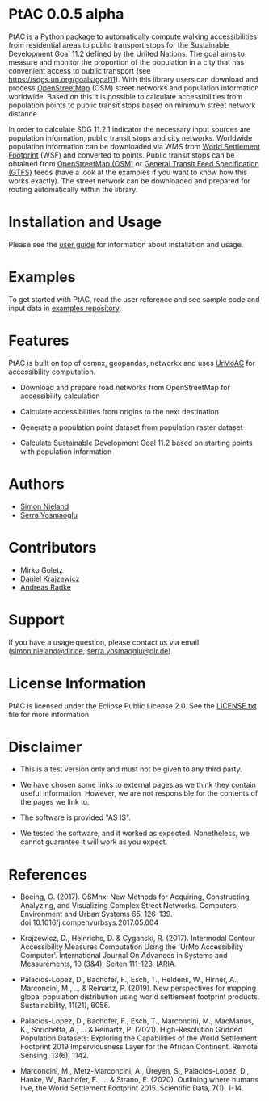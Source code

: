 <!-- PtAC documentation master file, created by
sphinx-quickstart on Fri Jul  9 10:40:37 2021.
You can adapt this file completely to your liking, but it should at least
contain the root `toctree` directive. -->
# PtAC 0.0.5 alpha

PtAC is a Python package to automatically compute walking
accessibilities from residential areas to public transport stops for the Sustainable Development Goal 11.2
defined by the United Nations. The goal aims to measure and monitor the proportion
of the population in a city that has convenient access to public transport
(see https://sdgs.un.org/goals/goal11). With this library users can download and process [OpenStreetMap](https://www.openstreetmap.org) (OSM)
street networks and population information worldwide. Based on this it is possible to calculate accessibilities
from population points to public transit stops based on minimum street network distance.

In order to calculate SDG 11.2.1 indicator the necessary input sources are
population information, public transit stops and city networks.
Worldwide population information can be downloaded via WMS 
from [World Settlement Footprint](https://www.nature.com/articles/s41597-020-00580-5)
(WSF) and converted
to points. Public transit stops can be obtained from
[OpenStreetMap (OSM)](https://wiki.openstreetmap.org/wiki/Public_transport) or
[General Transit Feed Specification (GTFS)](https://gtfs.org/) feeds (have a look at the examples if you want to know how this
works exactly). The street network can be downloaded and prepared for routing automatically within the library.

# Installation and Usage

Please see the [user guide](https://github.com/DLR-VF/PtAC/blob/master/docs/source/user-guide.rst) 
for information about installation and usage.

# Examples

To get started with PtAC, read the user reference and see sample code and input data in
[examples repository](https://github.com/DLR-VF/PtAC-examples).

# Features

PtAC is built on top of osmnx, geopandas, networkx and
uses [UrMoAC](https://github.com/DLR-VF/UrMoAC) for accessibility computation.


* Download and prepare road networks from OpenStreetMap for accessibility calculation


* Calculate accessibilities from origins to the next destination


* Generate a population point dataset from population raster dataset


* Calculate Sustainable Development Goal 11.2 based on starting points with population information
  
# Authors

* [Simon Nieland](https://github.com/SimonNieland) 
* [Serra Yosmaoglu](https://github.com/serrayos)

# Contributors

* Mirko Goletz
* [Daniel Krajzewicz](https://github.com/dkrajzew) 
* [Andreas Radke](https://github.com/orgs/DLR-VF/people/schakalakka) 

# Support

If you have a usage question, please contact us via email ([simon.nieland@dlr.de](mailto:simon.nieland@dlr.de),
[serra.yosmaoglu@dlr.de](mailto:serra.yosmaoglu@dlr.de)).

# License Information  

PtAC is licensed under the Eclipse Public License 2.0. See the [LICENSE.txt](https://github.com/DLR-VF/PtAC/blob/master/LICENSE.txt) file for more information.

# Disclaimer

* This is a test version only and must not be given to any third party.

* We have chosen some links to external pages as we think they contain useful information. 
  However, we are not responsible for the contents of the pages we link to.

* The software is provided "AS IS".

* We tested the software, and it worked as expected. Nonetheless, we cannot guarantee it will work as you expect.

# References

* Boeing, G. (2017). OSMnx: New Methods for Acquiring, Constructing, Analyzing, and Visualizing Complex Street Networks. 
  Computers, Environment and Urban Systems 65, 126-139. doi:10.1016/j.compenvurbsys.2017.05.004

* Krajzewicz, D., Heinrichs, D. & Cyganski, R. (2017). Intermodal Contour Accessibility Measures Computation Using the 'UrMo Accessibility Computer'. 
  International Journal On Advances in Systems and Measurements, 10 (3&4), Seiten 111-123. IARIA.

* Palacios-Lopez, D., Bachofer, F., Esch, T., Heldens, W., Hirner, A., Marconcini, M., ... & Reinartz, P. (2019). 
  New perspectives for mapping global population distribution using world settlement footprint products. Sustainability, 11(21), 6056.

* Palacios-Lopez, D., Bachofer, F., Esch, T., Marconcini, M., MacManus, K., Sorichetta, A., ... & Reinartz, P. (2021). 
  High-Resolution Gridded Population Datasets: Exploring the Capabilities of the World Settlement Footprint 2019 
  Imperviousness Layer for the African Continent. Remote Sensing, 13(6), 1142.

* Marconcini, M., Metz-Marconcini, A., Üreyen, S., Palacios-Lopez, D., Hanke, W., Bachofer, F., ... & Strano, E. (2020). 
  Outlining where humans live, the World Settlement Footprint 2015. Scientific Data, 7(1), 1-14.
